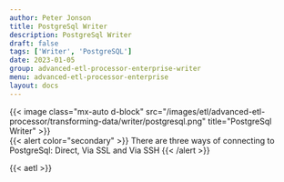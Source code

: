 ```yaml
---
author: Peter Jonson
title: PostgreSql Writer
description: PostgreSql Writer
draft: false
tags: ['Writer', 'PostgreSQL']
date: 2023-01-05
group: advanced-etl-processor-enterprise-writer
menu: advanced-etl-processor-enterprise
layout: docs
---
```


{{< image class="mx-auto d-block"  src="/images/etl/advanced-etl-processor/transforming-data/writer/postgresql.png" title="PostgreSql Writer" >}}
\
{{< alert color="secondary" >}}
There are three ways of connecting to PostgreSql: Direct, Via SSL and Via SSH
{{< /alert >}}

{{< aetl >}}

